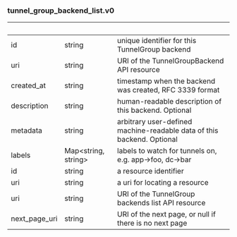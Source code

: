 
### tunnel_group_backend_list.v0

| &nbsp; | &nbsp; | &nbsp; |
|---|---|---|
| id | string | unique identifier for this TunnelGroup backend |
| uri | string | URI of the TunnelGroupBackend API resource |
| created_at | string | timestamp when the backend was created, RFC 3339 format |
| description | string | human-readable description of this backend. Optional |
| metadata | string | arbitrary user-defined machine-readable data of this backend. Optional |
| labels | Map&lt;string, string&gt; | labels to watch for tunnels on, e.g. app->foo, dc->bar |
| id | string | a resource identifier |
| uri | string | a uri for locating a resource |
| uri | string | URI of the TunnelGroup backends list API resource |
| next_page_uri | string | URI of the next page, or null if there is no next page |